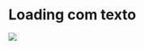 # Loading com texto

![](https://user-images.githubusercontent.com/37448340/89111708-69b14c80-d42f-11ea-904b-1a4e5a1842e0.gif)